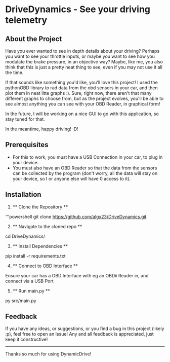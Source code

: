 # DriveDynamics - See your driving telemetry 

## About the Project

Have you ever wanted to see in depth details about your driving? Perhaps you want to see your throttle inputs, or maybe you want to see how you modulate the brake pressure, in an objective way? Maybe, like me, you also think that this is just a pretty neat thing to see, even if you may not use it all the time.

If that sounds like something you'd like, you'll love this project! I used the pythonOBD library to rad data from the obd sensors in your car, and then plot them in neat litte graphs :). Sure, right now, there aren't that many different graphs to choose from, but as the project evolves, you'll be able to see almost anything you can see with your OBD Reader, in graphical form!

In the future, I will be working on a nice GUI to go with this application, so stay tuned for that.

In the meantime, happy driving! :D!


## Prerequisites

- For this to work, you must have a USB Connection in your car, to plug in your device.
- You must also have an OBD Reader so that the data from the sensors can be collected by the program (don't worry, all the data will stay on your device, so I or anyone else will have 0 access to it).

## Installation

1. ** Clone the Repository **

'''powershell
git clone https://github.com/algx23/DriveDynamics.git


2. ** Navigate to the cloned repo **

cd DriveDynamics/

3. ** Install Dependencies **

pip install -r requirements.txt

4. ** Connect to OBD Interface **

Ensure your car has a OBD Interface with eg an OBDii Reader in, and connect via a USB Port

5. ** Run main.py **

py src/main.py

## Feedback

If you have any ideas, or suggestions, or you find a bug in this project (likely :p), feel free to open an Issue! Any and all feedback is appreciated, just keep it constructive! 

---

Thanks so much for using DynamicDrive!

